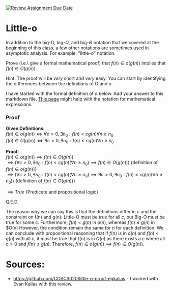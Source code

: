 [![Review Assignment Due Date](https://classroom.github.com/assets/deadline-readme-button-24ddc0f5d75046c5622901739e7c5dd533143b0c8e959d652212380cedb1ea36.svg)](https://classroom.github.com/a/wM4-KOzy)
# Little-o

In addition to the big-O, big-$\Omega$, and big-$\Theta$ notation that
we covered at the beginning of this class, a few other notations are sometimes
used in asymptotic analysis.  For example, "little-$o$" notation.

Prove (i.e.\ give a formal mathematical proof) that $f(n)\in o(g(n))$ implies
that $f(n)\in O(g(n))$.

Hint: The proof will be *very* short and *very* easy. You can start by
identifying the differences between the definitions of O and o.

I have started with the formal definition of $o$ below. Add your answer to this
markdown file. [This
page](https://docs.github.com/en/get-started/writing-on-github/working-with-advanced-formatting/writing-mathematical-expressions)
might help with the notation for mathematical expressions.

### Proof

__Given Definitions__: <br>
$f(n)\in o(g(n)) \iff \forall c>0, \exists n_0: f(n) < c g(n) \forall n\ge n_0$<br>
$f(n)\in O(g(n)) \iff \exists c>0, \exists n_0 : f(n) \leq c g(n) \forall n\ge n_0$<br>

__Proof__:<br>
$f(n)\in o(g(n)) \implies f(n)\in O(g(n))$<br>
$\implies (\forall c>0, \exists n_0: f(n) < c g(n) (\forall n\ge n_0) \implies f(n)\in O(g(n)))$ {definition of $f(n)\in o(g(n))$}<br>
$\implies (\forall c>0, \exists n_0: f(n) < c g(n) (\forall n\ge n_0) \implies \exists c>0, \exists n_0 : f(n) \leq c g(n) (\forall n\ge n_0))$ {definition of $f(n)\in O(g(n))$}<br>

$\implies True$ {Predicate and propositional logic}<br>

Q.E.D.

The reason why we can say this is that the definitions differ in $c$ and the constraint on f(n) and g(n): Little-O must be true for all $c$, but Big-O must be true for some $c$. Furthermore, $f(n) < g(n)$ in $o(n)$, whereas $f(n) \leq g(n)$ in $O(n) However, the condition remain the same for $n$ for each definition. We can conclude with propositional reasoning that if $f(n)$ is in $o(n)$ and $f(n) < g(n)$ with all $c$, it _must_ be true that $f(n)$ is in $O(n)$ as there exists a $c$ where all $c > 0$ and $f(n) \leq g(n)$. Therefore, $f(n)\in o(g(n)) \implies f(n)\in O(g(n))$.

# Sources:
- https://github.com/COSC3020/little-o-proof-egkallas - I worked with Evan Kallas with this review.
